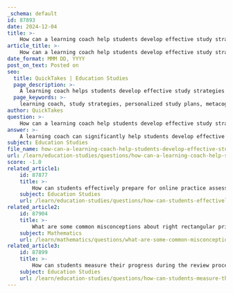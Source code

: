 ```yaml
---
_schema: default
id: 87893
date: 2024-12-04
title: >-
    How can a learning coach help students develop effective study strategies?
article_title: >-
    How can a learning coach help students develop effective study strategies?
date_format: MMM DD, YYYY
post_on_text: Posted on
seo:
  title: QuickTakes | Education Studies
  page_description: >-
    A learning coach helps students develop effective study strategies through personalized approaches including study plans, metacognitive techniques, goal setting, time management, and fostering a growth mindset.
  page_keywords: >-
    learning coach, study strategies, personalized study plans, metacognitive techniques, goal setting, time management, growth mindset, positive reinforcement, active engagement, self-advocacy skills
author: QuickTakes
question: >-
    How can a learning coach help students develop effective study strategies?
answer: >-
    A learning coach can significantly help students develop effective study strategies through a variety of personalized approaches and techniques. Here are some key ways in which a learning coach can assist:\n\n1. **Personalized Study Plans**: Learning coaches work with students to create tailored study plans that align with their individual learning preferences and academic needs. This ensures that the strategies employed are suited to the student's unique style of learning.\n\n2. **Metacognitive Techniques**: Coaches teach metacognitive study techniques, such as active reading, effective note-taking, and the use of mnemonic devices. These strategies help students understand how they learn best and improve their retention of information.\n\n3. **Goal Setting and Milestones**: Coaches assist students in setting achievable academic goals and celebrating small milestones along the way. This not only motivates students but also helps them track their progress and stay focused.\n\n4. **Time Management Skills**: A learning coach can help students develop strong executive function skills, including task prioritization and time management. This is crucial for balancing academic responsibilities and personal commitments.\n\n5. **Encouraging a Growth Mindset**: Coaches promote a growth mindset by encouraging students to view challenges as opportunities for learning. This helps students build resilience and adaptability in their studies.\n\n6. **Positive Reinforcement**: By using positive reinforcement and acknowledging progress, coaches can boost students' confidence and encourage them to continue striving for their academic goals.\n\n7. **Active Engagement**: Coaches foster active engagement in learning by incorporating a variety of activities and strategies in coaching sessions. This prevents monotony and keeps students motivated.\n\n8. **Continuous Evaluation and Adjustment**: Learning coaches regularly evaluate the effectiveness of study strategies and adjust them as needed to ensure they remain relevant and motivating for the student.\n\n9. **Self-Advocacy Skills**: Coaches help students develop self-advocacy skills, which are essential for navigating academic environments and seeking help when needed.\n\nThrough these methods, learning coaches play a vital role in enhancing students' academic performance and personal growth, equipping them with the skills necessary for success both in school and beyond.
subject: Education Studies
file_name: how-can-a-learning-coach-help-students-develop-effective-study-strategies.md
url: /learn/education-studies/questions/how-can-a-learning-coach-help-students-develop-effective-study-strategies
score: -1.0
related_article1:
    id: 87877
    title: >-
        How can students effectively prepare for online practice assessments?
    subject: Education Studies
    url: /learn/education-studies/questions/how-can-students-effectively-prepare-for-online-practice-assessments
related_article2:
    id: 87904
    title: >-
        What are some common misconceptions about right rectangular prisms and pyramids that students should be aware of?
    subject: Mathematics
    url: /learn/mathematics/questions/what-are-some-common-misconceptions-about-right-rectangular-prisms-and-pyramids-that-students-should-be-aware-of
related_article3:
    id: 87899
    title: >-
        How can students measure their progress during the review process?
    subject: Education Studies
    url: /learn/education-studies/questions/how-can-students-measure-their-progress-during-the-review-process
---
```


&nbsp;